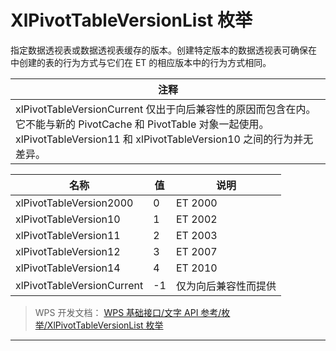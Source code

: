 # XlPivotTableVersionList 枚举

指定数据透视表或数据透视表缓存的版本。创建特定版本的数据透视表可确保在 中创建的表的行为方式与它们在 ET 的相应版本中的行为方式相同。

| 注释                                                                                                                                                                                  |
|---------------------------------------------------------------------------------------------------------------------------------------------------------------------------------------|
| xlPivotTableVersionCurrent 仅出于向后兼容性的原因而包含在内。它不能与新的 PivotCache 和 PivotTable 对象一起使用。 xlPivotTableVersion11 和 xlPivotTableVersion10 之间的行为并无差异。 |

| 名称                       | 值  | 说明                 |
|----------------------------|-----|----------------------|
| xlPivotTableVersion2000    | 0   | ET 2000              |
| xlPivotTableVersion10      | 1   | ET 2002              |
| xlPivotTableVersion11      | 2   | ET 2003              |
| xlPivotTableVersion12      | 3   | ET 2007              |
| xlPivotTableVersion14      | 4   | ET 2010              |
| xlPivotTableVersionCurrent | -1  | 仅为向后兼容性而提供 |

> WPS 开发文档： [WPS 基础接口/文字 API 参考/枚举/XlPivotTableVersionList 枚举](https://qn.cache.wpscdn.cn/encs/doc/office_v19/topics/WPS%20%E5%9F%BA%E7%A1%80%E6%8E%A5%E5%8F%A3/%E6%96%87%E5%AD%97%20API%20%E5%8F%82%E8%80%83/%E6%9E%9A%E4%B8%BE/XlPivotTableVersionList%20%E6%9E%9A%E4%B8%BE.html)

------------------------------------------------------------------------
